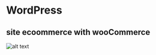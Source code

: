 # WordPress
## site ecoommerce with wooCommerce
![alt text](https://github.com/Oussama-lasri/site-web-e-ecom-wordpress/images_site/main/1.png?raw=true)
